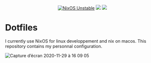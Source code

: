 <div align="center">

[![NixOS Unstable](https://img.shields.io/badge/NixOS-unstable-blue.svg?style=for-the-badge&logo=NixOS&logoColor=white&color=4899ea)](https://nixos.org)
![](https://img.shields.io/github/last-commit/cempassi/.dotfiles?color=4899ea&logo=&logoColor=302D41&style=for-the-badge)
[![](https://img.shields.io/badge/Neovim-0.8+-blueviolet.svg?style=for-the-badge&logo=Neovim&color=4899ea&logoColor=green)](https://github.com/neovim/neovim)

</div>

# Dotfiles

I currently use NixOS for linux developpement and nix on macos. This repository contains my personnal
configuration.

![Capture d’écran 2020-11-29 à 16 09 05](https://user-images.githubusercontent.com/25014717/100999754-681e9f00-355d-11eb-8a6c-6fc150af1ad7.png)
